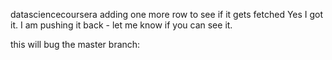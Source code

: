 datasciencecoursera
adding one more row to see if it gets fetched
Yes I got it.
I am pushing it back - let me know if you can see it.

this will  bug the master branch:

